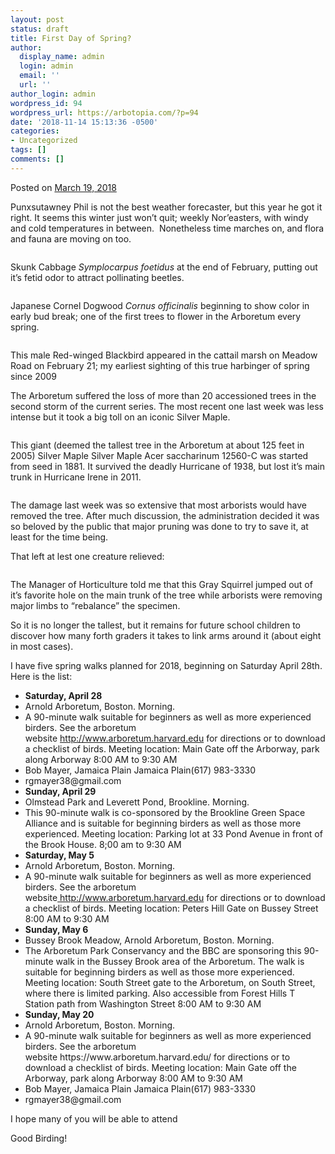 ```yaml
---
layout: post
status: draft
title: First Day of Spring?
author:
  display_name: admin
  login: admin
  email: ''
  url: ''
author_login: admin
wordpress_id: 94
wordpress_url: https://arbotopia.com/?p=94
date: '2018-11-14 15:13:36 -0500'
categories:
- Uncategorized
tags: []
comments: []
---
```

<p><!-- wp:paragraph --></p>
<p>Posted on&nbsp;<a href="https://web.archive.org/web/20180401052920/http://www.arbotopia.com/first-day-of-spring/">March 19, 2018</a></p>
<p><!-- /wp:paragraph --></p>
<p><!-- wp:paragraph --></p>
<p>Punxsutawney Phil is&nbsp;not the best&nbsp;weather forecaster, but this year he got it right. It seems this winter just won&rsquo;t quit; weekly Nor&rsquo;easters, with windy and cold temperatures in between.&nbsp; Nonetheless time marches on, and flora and fauna are moving on too.</p>
<p><!-- /wp:paragraph --></p>
<p><!-- wp:image {"id":227} --></p>
<figure class="wp-block-image"><img src="https://arbotopia.com/wp-content/uploads/2018/11/P1010610.jpg" alt="" class="wp-image-227"/></figure>
<p><!-- /wp:image --></p>
<p><!-- wp:paragraph --></p>
<p>Skunk Cabbage&nbsp;<em>Symplocarpus foetidus</em>&nbsp;at the end of February, putting out it&rsquo;s fetid odor to attract pollinating beetles.</p>
<p><!-- /wp:paragraph --></p>
<p><!-- wp:image {"id":228} --></p>
<figure class="wp-block-image"><img src="https://arbotopia.com/wp-content/uploads/2018/11/P1120215.jpg" alt="" class="wp-image-228"/></figure>
<p><!-- /wp:image --></p>
<p><!-- wp:paragraph --></p>
<p>Japanese Cornel Dogwood&nbsp;<em>Cornus officinalis</em>&nbsp;beginning to show color in early bud break; one of the first trees to flower in the Arboretum every spring.</p>
<p><!-- /wp:paragraph --></p>
<p><!-- wp:image {"id":229} --></p>
<figure class="wp-block-image"><img src="https://arbotopia.com/wp-content/uploads/2018/11/P1010595.jpg" alt="" class="wp-image-229"/></figure>
<p><!-- /wp:image --></p>
<p><!-- wp:paragraph --></p>
<p>This male Red-winged Blackbird appeared in the cattail marsh on Meadow Road on February 21; my earliest sighting of this true harbinger of spring since 2009</p>
<p><!-- /wp:paragraph --></p>
<p><!-- wp:paragraph --></p>
<p>The Arboretum suffered the loss of more than 20 accessioned trees in the second storm of the current series. The most recent one last week was less intense but it took a big toll on an iconic Silver Maple.</p>
<p><!-- /wp:paragraph --></p>
<p><!-- wp:image {"id":231} --></p>
<figure class="wp-block-image"><img src="https://arbotopia.com/wp-content/uploads/2018/11/P1010668.jpg" alt="" class="wp-image-231"/></figure>
<p><!-- /wp:image --></p>
<p><!-- wp:paragraph --></p>
<p>This giant (deemed the tallest tree in the Arboretum at about 125 feet in 2005) Silver Maple Silver Maple Acer saccharinum 12560-C was started from seed in 1881. It survived the deadly Hurricane of 1938, but lost it&rsquo;s main trunk in Hurricane Irene in 2011.</p>
<p><!-- /wp:paragraph --></p>
<p><!-- wp:image {"id":232} --></p>
<figure class="wp-block-image"><img src="https://arbotopia.com/wp-content/uploads/2018/11/P1010657.jpg" alt="" class="wp-image-232"/></figure>
<p><!-- /wp:image --></p>
<p><!-- wp:paragraph --></p>
<p>The damage last week was so extensive that most arborists would have removed the tree. After much discussion, the administration decided it was so beloved by the public that major pruning&nbsp;was done to try to save it, at least for the time being.</p>
<p><!-- /wp:paragraph --></p>
<p><!-- wp:paragraph --></p>
<p>That left at lest one creature relieved:</p>
<p><!-- /wp:paragraph --></p>
<p><!-- wp:image {"id":230} --></p>
<figure class="wp-block-image"><img src="https://arbotopia.com/wp-content/uploads/2018/11/P1010663.jpg" alt="" class="wp-image-230"/></figure>
<p><!-- /wp:image --></p>
<p><!-- wp:paragraph --></p>
<p>The Manager of Horticulture told me that this Gray Squirrel jumped out of it&rsquo;s favorite hole on the main trunk of the tree while arborists were removing major limbs to &ldquo;rebalance&rdquo; the specimen.</p>
<p><!-- /wp:paragraph --></p>
<p><!-- wp:paragraph --></p>
<p>So it is no longer the tallest, but it remains for future school children to discover how many forth graders it takes to&nbsp;link arms around it (about eight in most cases).</p>
<p><!-- /wp:paragraph --></p>
<p><!-- wp:paragraph --></p>
<p>I have&nbsp;five spring walks planned for 2018, beginning on Saturday April 28th. Here is the list:</p>
<p><!-- /wp:paragraph --></p>
<p><!-- wp:list --></p>
<ul>
<li><strong>Saturday, April 28</strong></li>
<li>Arnold Arboretum, Boston. Morning.</li>
<li>A 90-minute walk suitable for beginners as well as more experienced birders. See the arboretum website&nbsp;<a href="http://www.arboretum.harvard.edu">http://www.arboretum.harvard.edu</a>&nbsp;for directions or to download a checklist of birds. Meeting location: Main Gate off the Arborway, park along Arborway 8:00 AM to 9:30 AM</li>
<li>Bob Mayer, Jamaica Plain Jamaica Plain(617) 983-3330</li>
<li>rgmayer38@gmail.com</li>
<li><strong>Sunday, April 29</strong></li>
<li>Olmstead Park and Leverett Pond, Brookline. Morning.</li>
<li>This 90-minute walk is co-sponsored by the Brookline Green Space Alliance and is suitable for beginning birders as well as those more experienced. Meeting location: Parking lot at 33 Pond Avenue in front of the Brook House. 8;00 am to 9:30 AM</li>
<li><strong>Saturday, May 5</strong></li>
<li>Arnold Arboretum, Boston. Morning.</li>
<li>A 90-minute walk suitable for beginners as well as more experienced birders. See the arboretum website<a href="https://web.archive.org/web/20180401052920/https://www.arboretum.harvard.edu/">&nbsp;</a><a href="http://www.arboretum.harvard.edu">http://www.arboretum.harvard.edu</a>&nbsp;for directions or to download a checklist of birds. Meeting location: Peters Hill Gate on Bussey Street 8:00 AM to 9:30 AM</li>
<li><strong>Sunday, May 6</strong></li>
<li>Bussey Brook Meadow, Arnold Arboretum, Boston. Morning.</li>
<li>The Arboretum Park Conservancy and the BBC are sponsoring this 90-minute walk in the Bussey Brook area of the Arboretum. The walk is suitable for beginning birders as well as those more experienced. Meeting location: South Street gate to the Arboretum, on South Street, where there is limited parking. Also accessible from Forest Hills T Station path from Washington Street 8:00 AM to 9:30 AM</li>
<li><strong>Sunday, May 20</strong></li>
<li>Arnold Arboretum, Boston. Morning.</li>
<li>A 90-minute walk suitable for beginners as well as more experienced birders. See the arboretum website&nbsp;https://www.arboretum.harvard.edu/&nbsp;for directions or to download a checklist of birds. Meeting location: Main Gate off the Arborway, park along Arborway 8:00 AM to 9:30 AM</li>
<li>Bob Mayer, Jamaica Plain Jamaica Plain(617) 983-3330</li>
<li>rgmayer38@gmail.com</li>
</ul>
<p><!-- /wp:list --></p>
<p><!-- wp:paragraph --></p>
<p>I hope many of you will be able to attend</p>
<p><!-- /wp:paragraph --></p>
<p><!-- wp:paragraph --></p>
<p>Good Birding!</p>
<p><!-- /wp:paragraph --></p>
